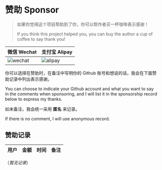 # 赞助 Sponsor

> 如果你觉得这个项目帮助到了你，你可以帮作者买一杯咖啡表示感谢！
>
> If you think this project helped you, you can buy the author a cup of coffee to say thank you!

| 微信 Wechat | 支付宝 Alipay |
| -------- | ---------- |
| ![wechat](https://static.vimiix.com/uPic/2021-04-06/WeChatbb78a525854e77d40474fa446192ea3d.png?x-oss-process=image/resize,p_15)| ![alipay](https://static.vimiix.com/uPic/2021-04-06/WeChat7a6da5fc36f59ad4feae8fd10a788d07.png?x-oss-process=image/resize,p_15) |

你可以选择在赞助时，在备注中写明你的 Github 账号和想说的话，我会在下面赞助记录中列出表示感谢。

You can choose to indicate your Github account and what you want to say in the comments when sponsoring, and I will list it in the sponsorship record below to express my thanks.

如未备注，我会统一采用 **匿名** 来记录。

If there is no comment, I will use anonymous record.

## 赞助记录

| 用户 | 金额 | 时间 | 备注 |
|:---- | ---- | ---- | ----|

（*暂无记录*）
